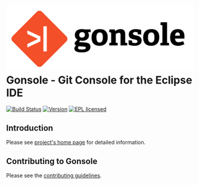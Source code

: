 ![](gonsole.png)
Gonsole - Git Console for the Eclipse IDE 
======

[![Build Status](https://img.shields.io/travis/rherrmann/gonsole.svg)](https://travis-ci.org/rherrmann/gonsole)
[![Version](https://img.shields.io/badge/version-1.3-lightgrey.svg)](http://rherrmann.github.io/gonsole/repository/)
[![EPL licensed](https://img.shields.io/badge/license-EPL-blue.svg)](https://raw.githubusercontent.com/rherrmann/eclipse-extras/master/LICENSE)

Introduction
---
Please see [project's home page](http://rherrmann.github.io/gonsole/) for detailed information.


Contributing to Gonsole
---
Please see the [contributing guidelines](CONTRIBUTING.md).
